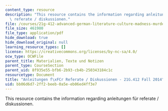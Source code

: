 ```yaml
---
content_type: resource
description: "This resource contains the information regarding anleitungen f\xFCr\
  \ referate / diskussionen."
file: /courses/21g-412-advanced-german-literature-culture-madness-murder-mysteries-fall-2014/bb06d6d72ff2beeb0a5eeb06ed4ff3e7_MIT21G_412F14_Wk2-3_ANLE.pdf
file_size: 461980
file_type: application/pdf
hide_download: true
hide_download_original: null
learning_resource_types: []
license: https://creativecommons.org/licenses/by-nc-sa/4.0/
ocw_type: OCWFile
parent_title: Materialien, Texte und Notizen
parent_type: CourseSection
parent_uid: 8f935e55-bfb6-2b93-cb4b-250343184c1c
resourcetype: Document
title: "Anleitungen f\xFCr Referate / Diskussionen - 21G.412 Fall 2014"
uid: bb06d6d7-2ff2-beeb-0a5e-eb06ed4ff3e7
---
```

This resource contains the information regarding anleitungen für referate / diskussionen.